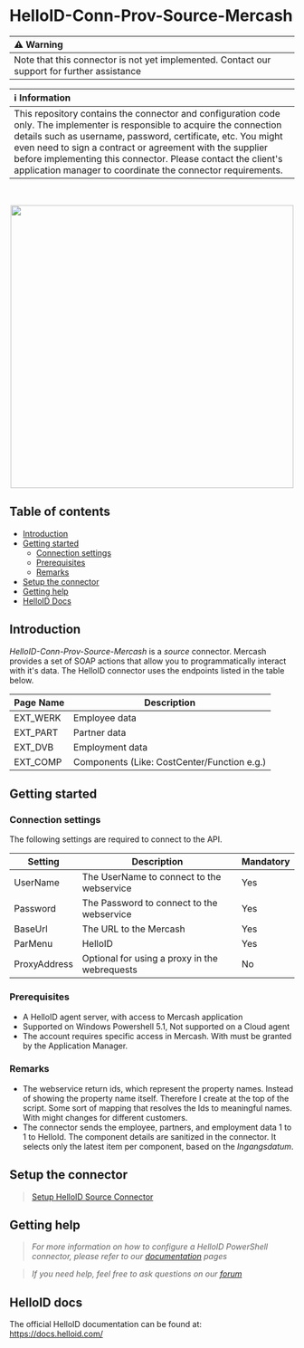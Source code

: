 # HelloID-Conn-Prov-Source-Mercash

| :warning: Warning |
|:---------------------------|
| Note that this connector is not yet implemented. Contact our support for further assistance       |

| :information_source: Information |
|:---------------------------|
| This repository contains the connector and configuration code only. The implementer is responsible to acquire the connection details such as username, password, certificate, etc. You might even need to sign a contract or agreement with the supplier before implementing this connector. Please contact the client's application manager to coordinate the connector requirements.       |

<br />
<p align="center">
  <img src="https://www.tools4ever.nl/connector-logos/mercash-logo.png" width="500">
</p>

## Table of contents

- [Introduction](#Introduction)
- [Getting started](#Getting-started)
  + [Connection settings](#Connection-settings)
  + [Prerequisites](#Prerequisites)
  + [Remarks](#Remarks)
- [Setup the connector](@Setup-The-Connector)
- [Getting help](#Getting-help)
- [HelloID Docs](#HelloID-docs)

## Introduction

_HelloID-Conn-Prov-Source-Mercash_ is a _source_ connector. Mercash provides a set of SOAP actions that allow you to programmatically interact with it's data. The HelloID connector uses the endpoints listed in the table below.

| Page Name      | Description
| ------------ | -----------
| EXT_WERK     | Employee data
| EXT_PART     | Partner data
| EXT_DVB      | Employment data
| EXT_COMP     | Components (Like: CostCenter/Function e.g.)

## Getting started



### Connection settings

The following settings are required to connect to the API.

| Setting      | Description                        | Mandatory   |
| ------------ | -----------                        | ----------- |
| UserName     | The UserName to connect to the webservice | Yes         |
| Password     | The Password to connect to the webservice      | Yes         |
| BaseUrl      | The URL to the Mercash      | Yes         |
| ParMenu      | HelloID             | Yes         |
| ProxyAddress | Optional for using a proxy in the webrequests | No         |

### Prerequisites
 - A HelloID agent server, with access to Mercash application
 - Supported on Windows Powershell 5.1, Not supported on a Cloud agent
 - The account requires specific access in Mercash. With must be granted by the Application Manager.


### Remarks
 - The webservice return ids, which represent the property names. Instead of showing the property name itself. Therefore I create at the top of the script. Some sort of mapping that resolves the Ids to meaningful names. With might changes for different customers.
 - The connector sends the employee, partners, and employment data 1 to 1  to HelloId.
   The component details are sanitized in the connector. It selects only the latest item per component, based on the *Ingangsdatum*.

## Setup the connector

>  [Setup HelloID Source Connector](https://docs.helloid.com/hc/en-us/articles/360012557600-Configure-a-custom-PowerShell-source-system)

## Getting help

> _For more information on how to configure a HelloID PowerShell connector, please refer to our [documentation](https://docs.helloid.com/hc/en-us/articles/360012557600-Configure-a-custom-PowerShell-source-system) pages_

> _If you need help, feel free to ask questions on our [forum](https://forum.helloid.com)_

## HelloID docs

The official HelloID documentation can be found at: https://docs.helloid.com/
